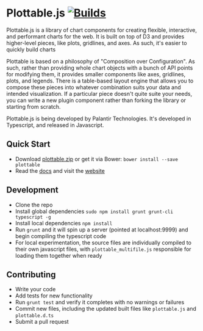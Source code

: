 Plottable.js [![Builds](https://api.travis-ci.org/repositories/palantir/plottable.png?branch=master)](https://travis-ci.org/palantir/plottable)
============

Plottable.js is a library of chart components for creating flexible, interactive, and performant charts for the web. It is built on top of D3 and provides higher-level pieces, like plots, gridlines, and axes. As such, it's easier to quickly build charts

Plottable is based on a philosophy of "Composition over Configuration". As such, rather than providing whole chart objects with a bunch of API points for modifying them, it provides smaller components like axes, gridlines, plots, and legends. There is a table-based layout engine that allows you to compose these pieces into whatever combination suits your data and intended visualization. If a particular piece doesn't quite suite your needs, you can write a new plugin component rather than forking the library or starting from scratch.

Plottable.js is being developed by Palantir Technologies. It's developed in Typescript, and released in Javascript.

Quick Start
---

- Download [plottable.zip](plottable.zip) or get it via Bower: `bower install --save plottable`
- Read the [docs](http://plottablejs.org/tutorials/) and visit the [website](http://plottablejs.org/)

Development
---

- Clone the repo
- Install global dependencies `sudo npm install grunt grunt-cli typescript -g`
- Install local dependencies `npm install`
- Run `grunt` and it will spin up a server (pointed at localhost:9999) and begin compiling the typescript code
- For local experimentation, the source files are individually compiled to their own javascript files, with `plottable_multifile.js` responsible for loading them together when ready

Contributing
---

- Write your code
- Add tests for new functionality
- Run `grunt test` and verify it completes with no warnings or failures
- Commit new files, including the updated built files like `plottable.js` and `plottable.d.ts`
- Submit a pull request

